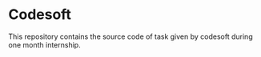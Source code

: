 # Codesoft

This repository contains the source code of task given by codesoft during one month internship.
